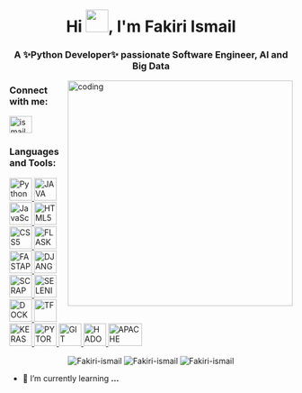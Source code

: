 <h1 align="center">Hi <img src="https://raw.githubusercontent.com/iampavangandhi/iampavangandhi/master/gifs/Hi.gif" width="40px">, I'm Fakiri Ismail</h1>
<h3 align="center">A ✨Python Developer✨ passionate Software Engineer, AI and Big Data</h3>

<img align="right" alt="coding" width="400" src="https://user-images.githubusercontent.com/59510748/208265594-28038028-1819-40f2-8fe3-80111082de78.gif">

<h3 align="left">Connect with me:</h3>
<p align="left">
  <a href="https://www.linkedin.com/in/ismail-fakiri/" target="blank"> <img align="center" src="https://raw.githubusercontent.com/rahuldkjain/github-profile-readme-generator/master/src/images/icons/Social/linked-in-alt.svg" alt="ismail fakiri" height="30" width="40" /> </a>
</p>

<h3 align="left">Languages and Tools:</h3>
<p align="left">
  <a href="https://www.python.org/" target="_blank" rel="noreferrer">
    <img src="https://user-images.githubusercontent.com/59510748/208266030-1dfa28a0-687e-4764-b6da-f42b379d538f.png" alt="Python" width="40" height="40"/>
  </a>
  <a href="https://www.java.com/fr/download/help/whatis_java.html" target="_blank" rel="noreferrer">
    <img src="https://user-images.githubusercontent.com/59510748/208266296-4824199e-0885-478a-ac12-d1687c1d548e.png" alt="JAVA" width="40" height="40"/>
  </a>
  <a href="https://www.javascript.com/" target="_blank" rel="noreferrer">
    <img src="https://user-images.githubusercontent.com/59510748/208266470-3617b90c-af92-4987-8e98-b8eecce780fb.png" alt="JavaScript" width="40" height="40"/>
  </a>
  <a href="https://www.w3schools.com/html/" target="_blank" rel="noreferrer">
    <img src="https://user-images.githubusercontent.com/59510748/208266518-9b901ad2-00c5-463b-88f6-3ff0465f8ed1.png" alt="HTML5" width="40" height="40"/>
  </a>
  <a href="https://www.w3schools.com/css/" target="_blank" rel="noreferrer">
    <img src="https://user-images.githubusercontent.com/59510748/208266544-bbc9e299-ada9-4130-a98a-e5653ae26157.png" alt="CSS5" width="40" height="40"/>
  </a>
  <a href="https://flask.palletsprojects.com/en/2.2.x/" target="_blank" rel="noreferrer">
    <img src="https://user-images.githubusercontent.com/59510748/208266791-31264cfd-46e6-4cc2-a510-878c7abfa444.png" alt="FLASK" width="40" height="40"/>
  </a>
  <a href="https://fastapi.tiangolo.com/" target="_blank" rel="noreferrer">
    <img src="https://user-images.githubusercontent.com/59510748/210179800-1665cf82-66c2-4043-9e39-281664de70c3.png" alt="FASTAPI" width="40" height="40"/>
  </a>
  <a href="https://www.djangoproject.com/" target="_blank" rel="noreferrer">
    <img src="https://user-images.githubusercontent.com/59510748/208266809-9e33f57b-261c-4a39-99f7-20efbef0ec0f.png" alt="DJANGO" width="40" height="40"/>
  </a>
  <a href="https://scrapy.org/" target="_blank" rel="noreferrer">
    <img src="https://user-images.githubusercontent.com/59510748/208266837-4ad036f7-e3c8-4958-9e5b-596b7e1d9084.png" alt="SCRAPY" width="40" height="40"/>
  </a>
  <a href="https://www.selenium.dev/documentation/webdriver/" target="_blank" rel="noreferrer">
    <img src="https://user-images.githubusercontent.com/59510748/208266864-0390effd-2d41-44f8-9aa0-cc6eb4ab66b5.png" alt="SELENIUM" width="40" height="40"/>
  </a>
  <a href="https://docs.docker.com/" target="_blank" rel="noreferrer">
    <img src="https://user-images.githubusercontent.com/59510748/208267007-1c94fd40-25ca-41a2-a3d6-a1db654b448e.png" alt="DOCKER" width="40" height="40"/>
  </a>
  <a href="https://www.tensorflow.org/tutorials" target="_blank" rel="noreferrer">
    <img src="https://user-images.githubusercontent.com/59510748/208267078-59ee81c5-c360-40c0-9940-5ffba0299c7e.png" alt="TF" width="40" height="40"/>
  </a>
  <a href="https://keras.io/about/" target="_blank" rel="noreferrer">
    <img src="https://user-images.githubusercontent.com/59510748/208267091-28e474c2-5a98-485a-b6a9-b35c87d8d8ab.png" alt="KERAS" width="40" height="40"/>
  </a>
  <a href="https://pytorch.org/tutorials/" target="_blank" rel="noreferrer">
    <img src="https://user-images.githubusercontent.com/59510748/208267147-c48b6b02-01cd-4b31-bbd0-6de3e4a658bd.png" alt="PYTORCH" width="40" height="40"/>
  </a>
  <a href="https://git-scm.com/doc" target="_blank" rel="noreferrer">
    <img src="https://user-images.githubusercontent.com/59510748/208267290-90aa9a07-9002-464d-b317-972b71d4d318.png" alt="GIT" width="40" height="40"/>
  </a>
  <a href="https://hadoop.apache.org/" target="_blank" rel="noreferrer">
    <img src="https://user-images.githubusercontent.com/59510748/208267206-4a934115-75ed-48fd-89f0-b42a9cbf4313.png" alt="HADOOP" width="40" height="40"/>
  </a>
  <a href="https://spark.apache.org/documentation.html" target="_blank" rel="noreferrer">
    <img src="https://user-images.githubusercontent.com/59510748/208267203-dcfe62c1-f2cc-413b-b063-11a8bcea9626.png" alt="APACHE SPARK" width="60" height="40"/>
  </a>
 </p>


<p align="center">
  <img align="center" src="https://github-readme-streak-stats.herokuapp.com?user=Fakiri-ismail&theme=yeblu" alt="Fakiri-ismail"/>
  <img align="center" src="https://github-readme-stats.vercel.app/api?username=Fakiri-ismail&show_icons=true&locale=en&theme=yeblu" alt="Fakiri-ismail"/>
  <img align="center" src="https://github-readme-stats.vercel.app/api/top-langs?username=Fakiri-ismail&show_icons=true&locale=en&layout=compact&theme=yeblu" alt="Fakiri-ismail"/>
</p>

- 🌱 I’m currently learning **...**
